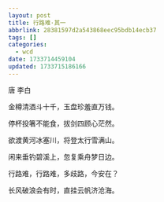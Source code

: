 ```yaml
---
layout: post
title: 行路难·其一
abbrlink: 28381597d2a543868eec95bdb14ecb37
tags: []
categories:
  - wcd
date: 1733714459104
updated: 1733715186166
---
```


唐 李白

金樽清酒斗十千，玉盘珍羞直万钱。

停杯投箸不能食，拔剑四顾心茫然。

欲渡黄河冰塞川，将登太行雪满山。

闲来垂钓碧溪上，忽复乘舟梦日边。

行路难，行路难，多歧路，今安在？

长风破浪会有时，直挂云帆济沧海。
